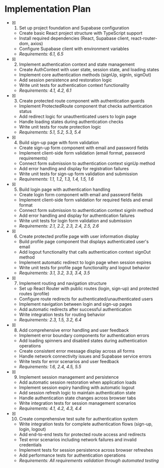 # Implementation Plan

- [x] 1. Set up project foundation and Supabase configuration
  - Create basic React project structure with TypeScript support
  - Install required dependencies (React, Supabase client, react-router-dom, axios)
  - Configure Supabase client with environment variables
  - _Requirements: 6.1, 6.5_

- [x] 2. Implement authentication context and state management
  - Create AuthContext with user state, session state, and loading states
  - Implement core authentication methods (signUp, signIn, signOut)
  - Add session persistence and restoration logic
  - Write unit tests for authentication context functionality
  - _Requirements: 4.1, 4.2, 6.1_

- [x] 3. Create protected route component with authentication guards
  - Implement ProtectedRoute component that checks authentication status
  - Add redirect logic for unauthenticated users to login page
  - Handle loading states during authentication checks
  - Write unit tests for route protection logic
  - _Requirements: 5.1, 5.2, 5.3, 5.4_

- [x] 4. Build sign-up page with form validation
  - Create sign-up form component with email and password fields
  - Implement client-side form validation (email format, password requirements)
  - Connect form submission to authentication context signUp method
  - Add error handling and display for registration failures
  - Write unit tests for sign-up form validation and submission
  - _Requirements: 1.1, 1.2, 1.3, 1.4, 1.5, 1.6_

- [x] 5. Build login page with authentication handling
  - Create login form component with email and password fields
  - Implement client-side form validation for required fields and email format
  - Connect form submission to authentication context signIn method
  - Add error handling and display for authentication failures
  - Write unit tests for login form validation and submission
  - _Requirements: 2.1, 2.2, 2.3, 2.4, 2.5, 2.6_

- [x] 6. Create protected profile page with user information display
  - Build profile page component that displays authenticated user's email
  - Add logout functionality that calls authentication context signOut method
  - Implement automatic redirect to login page when session expires
  - Write unit tests for profile page functionality and logout behavior
  - _Requirements: 3.1, 3.2, 3.3, 3.4, 3.5_

- [x] 7. Implement routing and navigation structure
  - Set up React Router with public routes (login, sign-up) and protected routes (profile)
  - Configure route redirects for authenticated/unauthenticated users
  - Implement navigation between login and sign-up pages
  - Add automatic redirects after successful authentication
  - Write integration tests for routing behavior
  - _Requirements: 2.3, 1.5, 3.2, 6.4_

- [x] 8. Add comprehensive error handling and user feedback
  - Implement error boundary components for authentication errors
  - Add loading spinners and disabled states during authentication operations
  - Create consistent error message display across all forms
  - Handle network connectivity issues and Supabase service errors
  - Write tests for error scenarios and user feedback
  - _Requirements: 1.6, 2.4, 4.5, 5.5_

- [x] 9. Implement session management and persistence
  - Add automatic session restoration when application loads
  - Implement session expiry handling with automatic logout
  - Add session refresh logic to maintain authentication state
  - Handle authentication state changes across browser tabs
  - Write integration tests for session management scenarios
  - _Requirements: 4.1, 4.2, 4.3, 4.4_

- [x] 10. Create comprehensive test suite for authentication system
  - Write integration tests for complete authentication flows (sign-up, login, logout)
  - Add end-to-end tests for protected route access and redirects
  - Test error scenarios including network failures and invalid credentials
  - Implement tests for session persistence across browser refreshes
  - Add performance tests for authentication operations
  - _Requirements: All requirements validation through automated testing_